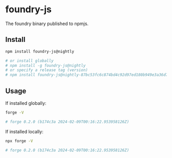 # foundry-js

The foundry binary published to npmjs.

## Install

```bash
npm install foundry-js@nightly

# or install globally
# npm install -g foundry-js@nightly
# or specify a release tag (version)
# npm install foundry-js@nightly-87bc53fc6c874bd4c92d97ed180b949e3a36d78c
```

## Usage

If installed globally:

```bash
forge -V

# forge 0.2.0 (b174c3a 2024-02-09T00:16:22.953958126Z)
```

If installed locally:

```bash
npx forge -V

# forge 0.2.0 (b174c3a 2024-02-09T00:16:22.953958126Z)
```
